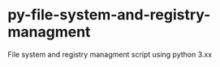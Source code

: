 # py-file-system-and-registry-managment
File system and registry managment script using python 3.xx
